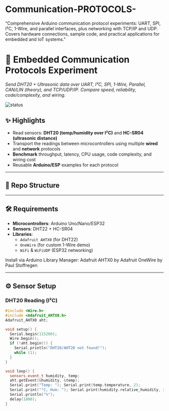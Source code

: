 # Communication-PROTOCOLS-
“Comprehensive Arduino communication protocol experiments: UART, SPI, I²C, 1-Wire, and parallel interfaces, plus networking with TCP/IP and UDP. Covers hardware connections, sample code, and practical applications for embedded and IoT systems.”
# 📡 Embedded Communication Protocols Experiment
_Send DHT20 + Ultrasonic data over UART, I²C, SPI, 1-Wire, Parallel, CAN/LIN (theory), and TCP/UDP/IP. Compare speed, reliability, code/complexity, and wiring._

![status](https://img.shields.io/badge/status-active-brightgreen) 

## ✨ Highlights
- Read sensors: **DHT20 (temp/humidity over I²C)** and **HC-SR04 (ultrasonic distance)**
- Transport the readings between microcontrollers using multiple **wired** and **network** protocols
- **Benchmark** throughput, latency, CPU usage, code complexity, and wiring cost
- Reusable **Arduino/ESP** examples for each protocol

---

## 📁 Repo Structure


---

## 🛠 Requirements
- **Microcontrollers**: Arduino Uno/Nano/ESP32
- **Sensors**: DHT22 + HC-SR04
- **Libraries**:
  - `Adafruit AHTX0` (for DHT22)
  - `OneWire` (for custom 1-Wire demo)
  - `WiFi` & `WiFiUDP` (ESP32 networking)

Install via Arduino Library Manager:
Adafruit AHTX0 by Adafruit
OneWire by Paul Stoffregen


---

## ⚙️ Sensor Setup
### DHT20 Reading (I²C)
```cpp
#include <Wire.h>
#include <Adafruit_AHTX0.h>
Adafruit_AHTX0 aht;

void setup() {
  Serial.begin(115200);
  Wire.begin();
  if (!aht.begin()) {
    Serial.println("DHT20/AHT20 not found!");
    while (1);
  }
}

void loop() {
  sensors_event_t humidity, temp;
  aht.getEvent(&humidity, &temp);
  Serial.print("Temp: "); Serial.print(temp.temperature, 2);
  Serial.print("°C, Hum: "); Serial.print(humidity.relative_humidity, 2);
  Serial.println("%");
  delay(1000);
}



